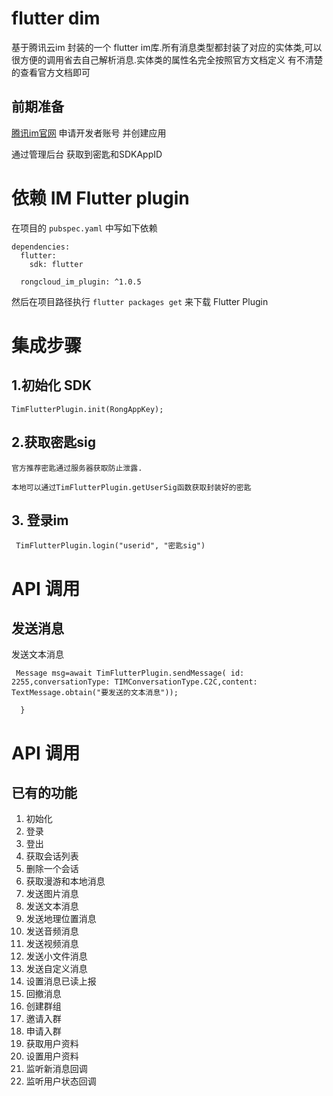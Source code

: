 # flutter dim

基于腾讯云im 封装的一个 flutter im库.所有消息类型都封装了对应的实体类,可以很方便的调用省去自己解析消息.实体类的属性名完全按照官方文档定义 有不清楚的查看官方文档即可

## 前期准备
[腾讯im官网](https://cloud.tencent.com/document/product/269/36838) 申请开发者账号
并创建应用

通过管理后台 获取到密匙和SDKAppID


# 依赖 IM Flutter plugin

在项目的 `pubspec.yaml` 中写如下依赖

```
dependencies:
  flutter:
    sdk: flutter

  rongcloud_im_plugin: ^1.0.5
```

然后在项目路径执行 `flutter packages get` 来下载 Flutter Plugin

# 集成步骤


## 1.初始化 SDK

```
TimFlutterPlugin.init(RongAppKey);

```

## 2.获取密匙sig 

```
官方推荐密匙通过服务器获取防止泄露.

本地可以通过TimFlutterPlugin.getUserSig函数获取封装好的密匙
```
## 3. 登录im
```
 TimFlutterPlugin.login("userid", "密匙sig")

```


# API 调用



## 发送消息

发送文本消息

```
 Message msg=await TimFlutterPlugin.sendMessage( id: 2255,conversationType: TIMConversationType.C2C,content: TextMessage.obtain("要发送的文本消息"));

  }
```



# API 调用

## 已有的功能

1. 初始化
2. 登录
3. 登出
4. 获取会话列表
5. 删除一个会话
6. 获取漫游和本地消息
7. 发送图片消息
8. 发送文本消息
9. 发送地理位置消息
10. 发送音频消息
11. 发送视频消息
12. 发送小文件消息
13. 发送自定义消息
14. 设置消息已读上报
15. 回撤消息
16. 创建群组
17. 邀请入群
18. 申请入群
19. 获取用户资料
20. 设置用户资料
21. 监听新消息回调
22. 监听用户状态回调
    
